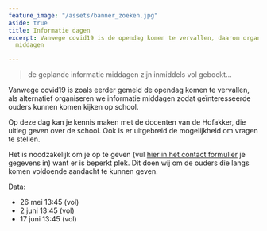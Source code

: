 ```yaml
---
feature_image: "/assets/banner_zoeken.jpg"
aside: true
title: Informatie dagen
excerpt: Vanwege covid19 is de opendag komen te vervallen, daarom organiseren we informatie
  middagen

---
```

> de geplande informatie middagen zijn inmiddels vol geboekt...

Vanwege covid19 is zoals eerder gemeld de opendag komen te vervallen, als alternatief organiseren we informatie middagen zodat geïnteresseerde ouders kunnen komen kijken op school.

Op deze dag kan je kennis maken met de docenten van de Hofakker, die uitleg geven over de school. Ook is er uitgebreid de mogelijkheid om vragen te stellen.

Het is noodzakelijk om je op te geven (vul [hier in het contact formulier](https://schooldehofakker.nl/contact/) je gegevens in) want er is beperkt plek. Dit doen wij om de ouders die langs komen voldoende aandacht te kunnen geven.

Data:

* 26 mei 13:45 (vol)
* 2 juni 13:45 (vol)
* 17 juni 13:45 (vol)
